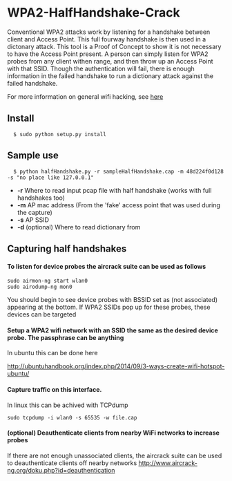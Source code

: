 # WPA2-HalfHandshake-Crack
Conventional WPA2 attacks work by listening for a handshake between client and Access Point. This full fourway handshake is then used in a dictonary attack. This tool is a Proof of Concept to show it is not necessary to have the Access Point present. A person can simply listen for WPA2 probes from any client withen range, and then throw up an Access Point with that SSID. Though the authentication will fail, there is enough information in the failed handshake to run a dictionary attack against the failed handshake. 

For more information on general wifi hacking, see [here](https://github.com/dxa4481/WPA2-HalfHandshake-Crack/blob/master/wifihacking.md)

## Install

```
  $ sudo python setup.py install
```

## Sample use

```
  $ python halfHandshake.py -r sampleHalfHandshake.cap -m 48d224f0d128 -s "no place like 127.0.0.1"
```

* **-r** Where to read input pcap file with half handshake (works with full handshakes too)
* **-m** AP mac address (From the 'fake' access point that was used during the capture)
* **-s** AP SSID
* **-d** (optional) Where to read dictionary from

## Capturing half handshakes

#### To listen for device probes the aircrack suite can be used as follows

```
sudo airmon-ng start wlan0
sudo airodump-ng mon0
```

  You should begin to see device probes with BSSID set as (not associated) appearing at the bottom. If WPA2 SSIDs pop up for these probes, these devices can be targeted

#### Setup a WPA2 wifi network with an SSID the same as the desired device probe. The passphrase can be anything

  In ubuntu this can be done here

http://ubuntuhandbook.org/index.php/2014/09/3-ways-create-wifi-hotspot-ubuntu/

#### Capture traffic on this interface.

  In linux this can be achived with TCPdump
```
sudo tcpdump -i wlan0 -s 65535 -w file.cap
```

#### (optional) Deauthenticate clients from nearby WiFi networks to increase probes

If there are not enough unassociated clients, the aircrack suite can be used to deauthenticate clients off nearby networks http://www.aircrack-ng.org/doku.php?id=deauthentication

